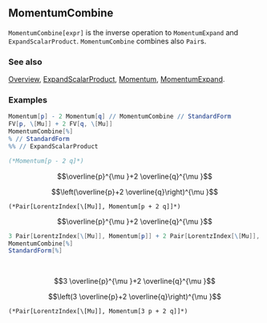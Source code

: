 ## MomentumCombine

`MomentumCombine[expr]` is the inverse operation to `MomentumExpand` and `ExpandScalarProduct`. `MomentumCombine` combines also `Pair`s.

### See also

[Overview](Extra/FeynCalc.md), [ExpandScalarProduct](ExpandScalarProduct.md), [Momentum](Momentum.md), [MomentumExpand](MomentumExpand.md).

### Examples

```mathematica
Momentum[p] - 2 Momentum[q] // MomentumCombine // StandardForm
FV[p, \[Mu]] + 2 FV[q, \[Mu]] 
MomentumCombine[%]
% // StandardForm
%% // ExpandScalarProduct

(*Momentum[p - 2 q]*)
```

$$\overline{p}^{\mu }+2 \overline{q}^{\mu }$$

$$\left(\overline{p}+2 \overline{q}\right)^{\mu }$$

```
(*Pair[LorentzIndex[\[Mu]], Momentum[p + 2 q]]*)
```

$$\overline{p}^{\mu }+2 \overline{q}^{\mu }$$

```mathematica
3 Pair[LorentzIndex[\[Mu]], Momentum[p]] + 2 Pair[LorentzIndex[\[Mu]], Momentum[q]]
MomentumCombine[%]
StandardForm[%] 
  
 

```

$$3 \overline{p}^{\mu }+2 \overline{q}^{\mu }$$

$$\left(3 \overline{p}+2 \overline{q}\right)^{\mu }$$

```
(*Pair[LorentzIndex[\[Mu]], Momentum[3 p + 2 q]]*)
```
